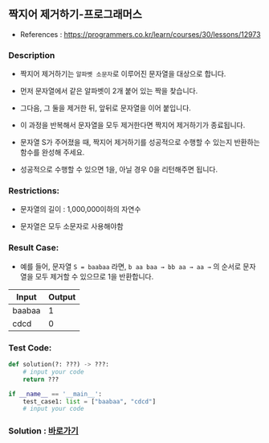 ## 짝지어 제거하기-프로그래머스

* References : https://programmers.co.kr/learn/courses/30/lessons/12973

### Description

* 짝지어 제거하기는 `알파벳 소문자`로 이루어진 문자열을 대상으로 합니다.

* 먼저 문자열에서 같은 알파벳이 2개 붙어 있는 짝을 찾습니다. 

* 그다음, 그 둘을 제거한 뒤, 앞뒤로 문자열을 이어 붙입니다.

* 이 과정을 반복해서 문자열을 모두 제거한다면 짝지어 제거하기가 종료됩니다. 

* 문자열 S가 주어졌을 때, 짝지어 제거하기를 성공적으로 수행할 수 있는지 반환하는 함수를 완성해 주세요. 

* 성공적으로 수행할 수 있으면 1을, 아닐 경우 0을 리턴해주면 됩니다.

### Restrictions:

* 문자열의 길이 : 1,000,000이하의 자연수

* 문자열은 모두 소문자로 사용해야함

### Result Case:

* 예를 들어, 문자열 `S = baabaa` 라면, `b aa baa → bb aa → aa →` 의 순서로 문자열을 모두 제거할 수 있으므로 1을 반환합니다.

| Input | Output |
|---|---|
| baabaa | 1 |
| cdcd | 0 |

### Test Code:
```python
def solution(?: ???) -> ???:
    # input your code
    return ???

if __name__ == '__main__':
    test_case1: list = ["baabaa", "cdcd"]
    # input your code
```

### Solution : [바로가기](https://github.com/takhyun12/Algorithm-Essential-Training/blob/main/Solutions/age_sort.py)
